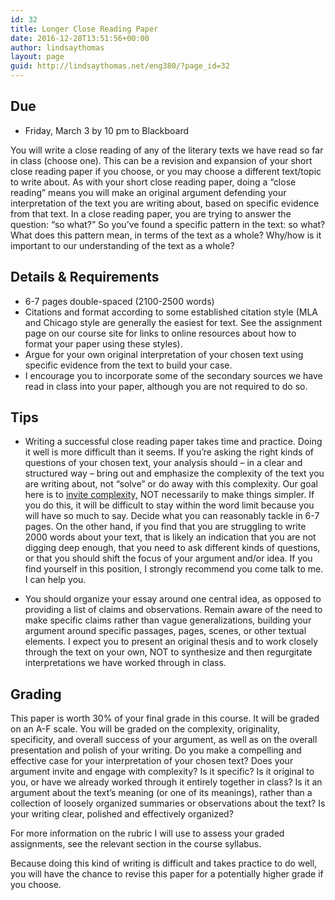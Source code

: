 ```yaml
---
id: 32
title: Longer Close Reading Paper
date: 2016-12-28T13:51:56+00:00
author: lindsaythomas
layout: page
guid: http://lindsaythomas.net/eng380/?page_id=32
---
```

## Due

  * Friday, March 3 by 10 pm to Blackboard

You will write a close reading of any of the literary texts we have read so far in class (choose one). This can be a revision and expansion of your short close reading paper if you choose, or you may choose a different text/topic to write about. As with your short close reading paper, doing a “close reading” means you will make an original argument defending your interpretation of the text you are writing about, based on specific evidence from that text. In a close reading paper, you are trying to answer the question: “so what?” So you’ve found a specific pattern in the text: so what? What does this pattern mean, in terms of the text as a whole? Why/how is it important to our understanding of the text as a whole?

## Details & Requirements

  * 6-7 pages double-spaced (2100-2500 words)
  * Citations and format according to some established citation style (MLA and Chicago style are generally the easiest for text. See the assignment page on our course site for links to online resources about how to format your paper using these styles).
  * Argue for your own original interpretation of your chosen text using specific evidence from the text to build your case.
  * I encourage you to incorporate some of the secondary sources we have read in class into your paper, although you are not required to do so.

## Tips

* Writing a successful close reading paper takes time and practice. Doing it well is more difficult than it seems. If you’re asking the right kinds of questions of your chosen text, your analysis should – in a clear and structured way – bring out and emphasize the complexity of the text you are writing about, not “solve” or do away with this complexity. Our goal here is to <u>invite complexity,</u> NOT necessarily to make things simpler. If you do this, it will be difficult to stay within the word limit because you will have so much to say. Decide what you can reasonably tackle in 6-7 pages. On the other hand, if you find that you are struggling to write 2000 words about your text, that is likely an indication that you are not digging deep enough, that you need to ask different kinds of questions, or that you should shift the focus of your argument and/or idea. If you find yourself in this position, I strongly recommend you come talk to me. I can help you.

* You should organize your essay around one central idea, as opposed to providing a list of claims and observations. Remain aware of the need to make specific claims rather than vague generalizations, building your argument around specific passages, pages, scenes, or other textual elements. I expect you to present an original thesis and to work closely through the text on your own, NOT to synthesize and then regurgitate interpretations we have worked through in class.

## Grading

This paper is worth 30% of your final grade in this course. It will be graded on an A-F scale. You will be graded on the complexity, originality, specificity, and overall success of your argument, as well as on the overall presentation and polish of your writing. Do you make a compelling and effective case for your interpretation of your chosen text? Does your argument invite and engage with complexity? Is it specific? Is it original to you, or have we already worked through it entirely together in class? Is it an argument about the text’s meaning (or one of its meanings), rather than a collection of loosely organized summaries or observations about the text? Is your writing clear, polished and effectively organized?

For more information on the rubric I will use to assess your graded assignments, see the relevant section in the course syllabus.

Because doing this kind of writing is difficult and takes practice to do well, you will have the chance to revise this paper for a potentially higher grade if you choose.